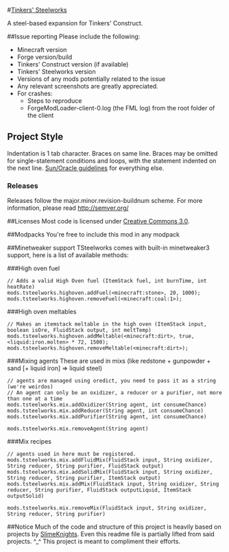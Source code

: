 #[Tinkers' Steelworks](http://www.minecraftforum.net/topic/2227330-)

A steel-based expansion for Tinkers' Construct.

##Issue reporting
Please include the following:

* Minecraft version
* Forge version/build
* Tinkers' Construct version (if available)
* Tinkers' Steelworks version
* Versions of any mods potentially related to the issue
* Any relevant screenshots are greatly appreciated.
* For crashes:
    * Steps to reproduce
    * ForgeModLoader-client-0.log (the FML log) from the root folder of the client

## Project Style
Indentation is 1 tab character. Braces on same line. Braces may be omitted for single-statement conditions and loops, with the statement indented on the next line. [Sun/Oracle guidelines](http://www.oracle.com/technetwork/java/javase/documentation/codeconvtoc-136057.html) for everything else.

### Releases
Releases follow the major.minor.revision-buildnum scheme.
For more information, please read http://semver.org/

##Licenses
Most code is licensed under [Creative Commons 3.0](http://creativecommons.org/licenses/by/3.0/).

##Modpacks
You're free to include this mod in any modpack

##Minetweaker support
TSteelworks comes with built-in minetweaker3 support, here is a list of available methods:

###High oven fuel
```zenscript
// Adds a valid High Oven fuel (ItemStack fuel, int burnTime, int heatRate)
mods.tsteelworks.highoven.addFuel(<minecraft:stone>, 20, 1000);
mods.tsteelworks.highoven.removeFuel(<minecraft:coal:1>);
```
###High oven meltables
```zenscript
// Makes an itemstack meltable in the high oven (ItemStack input, boolean isOre, FluidStack output, int meltTemp)
mods.tsteelworks.highoven.addMeltable(<minecraft:dirt>, true, <liquid:iron.molten> * 72, 1500);
mods.tsteelworks.highoven.removeMeltable(<minecraft:dirt>);
```
###Mixing agents
These are used in mixs (like redstone + gunpowder + sand [+ liquid iron] => liquid steel)
```zenscript
// agents are managed using oredict, you need to pass it as a string (we're weirdos)
// An agent can only be an oxidizer, a reducer or a purifier, not more than one at a time
mods.tsteelworks.mix.addOxidizer(String agent, int consumeChance)
mods.tsteelworks.mix.addReducer(String agent, int consumeChance)
mods.tsteelworks.mix.addPurifier(String agent, int consumeChance)

mods.tsteelworks.mix.removeAgent(String agent)
```
###Mix recipes
```zenscript
// agents used in here must be registered.
mods.tsteelworks.mix.addFluidMix(FluidStack input, String oxidizer, String reducer, String purifier, FluidStack output)
mods.tsteelworks.mix.addSolidMix(FluidStack input, String oxidizer, String reducer, String purifier, ItemStack output)
mods.tsteelworks.mix.addMix(FluidStack input, String oxidizer, String reducer, String purifier, FluidStack outputLiquid, ItemStack outputSolid)

mods.tsteelworks.mix.removeMix(FluidStack input, String oxidizer, String reducer, String purifier)
```

##Notice
Much of the code and structure of this project is heavily based on projects by [SlimeKnights](https://github.com/SlimeKnights).
Even this readme file is partially lifted from said projects.  ^_^
This project is meant to compliment their efforts.

